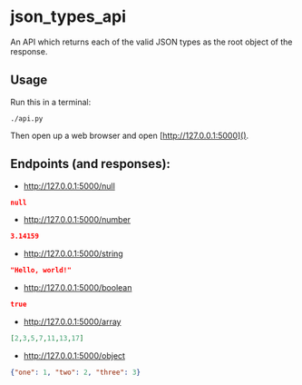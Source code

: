 # json_types_api
An API which returns each of the valid JSON types as the root object of the response.

## Usage

Run this in a terminal:

```
./api.py
```

Then open up a web browser and open [http://127.0.0.1:5000]().

## Endpoints (and responses):

* http://127.0.0.1:5000/null

```json
null
```

* http://127.0.0.1:5000/number

```json
3.14159
```

* http://127.0.0.1:5000/string

```json
"Hello, world!"
```

* http://127.0.0.1:5000/boolean

```json
true
```

* http://127.0.0.1:5000/array

```json
[2,3,5,7,11,13,17]
```

* http://127.0.0.1:5000/object

```json
{"one": 1, "two": 2, "three": 3}
```




